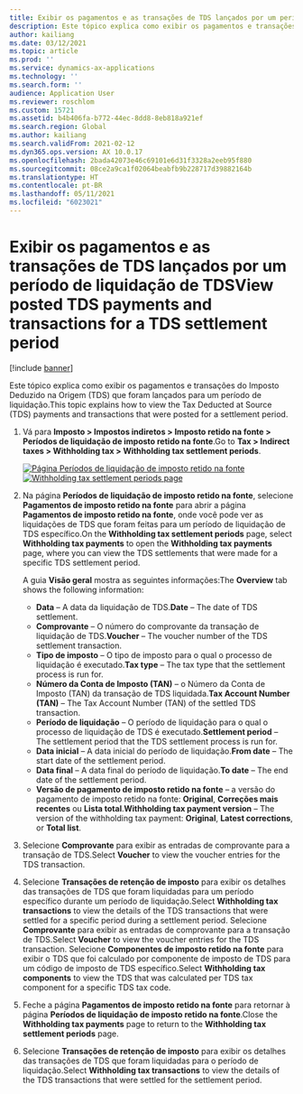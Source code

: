 ```yaml
---
title: Exibir os pagamentos e as transações de TDS lançados por um período de liquidação de TDS
description: Este tópico explica como exibir os pagamentos e transações do Imposto Deduzido na Origem (TDS) que foram lançados para um período de liquidação.
author: kailiang
ms.date: 03/12/2021
ms.topic: article
ms.prod: ''
ms.service: dynamics-ax-applications
ms.technology: ''
ms.search.form: ''
audience: Application User
ms.reviewer: roschlom
ms.custom: 15721
ms.assetid: b4b406fa-b772-44ec-8dd8-8eb818a921ef
ms.search.region: Global
ms.author: kailiang
ms.search.validFrom: 2021-02-12
ms.dyn365.ops.version: AX 10.0.17
ms.openlocfilehash: 2bada42073e46c69101e6d31f3328a2eeb95f880
ms.sourcegitcommit: 08ce2a9ca1f02064beabfb9b228717d39882164b
ms.translationtype: HT
ms.contentlocale: pt-BR
ms.lasthandoff: 05/11/2021
ms.locfileid: "6023021"
---
```

# <a name="view-posted-tds-payments-and-transactions-for-a-tds-settlement-period"></a><span data-ttu-id="601ad-103">Exibir os pagamentos e as transações de TDS lançados por um período de liquidação de TDS</span><span class="sxs-lookup"><span data-stu-id="601ad-103">View posted TDS payments and transactions for a TDS settlement period</span></span>

[!include [banner](../includes/banner.md)]

<span data-ttu-id="601ad-104">Este tópico explica como exibir os pagamentos e transações do Imposto Deduzido na Origem (TDS) que foram lançados para um período de liquidação.</span><span class="sxs-lookup"><span data-stu-id="601ad-104">This topic explains how to view the Tax Deducted at Source (TDS) payments and transactions that were posted for a settlement period.</span></span>

1. <span data-ttu-id="601ad-105">Vá para **Imposto \> Impostos indiretos \> Imposto retido na fonte \> Períodos de liquidação de imposto retido na fonte**.</span><span class="sxs-lookup"><span data-stu-id="601ad-105">Go to **Tax \> Indirect taxes \> Withholding tax \> Withholding tax settlement periods**.</span></span>

    <span data-ttu-id="601ad-106">[![Página Períodos de liquidação de imposto retido na fonte](./media/apac-ind-TDS-50.png)](./media/apac-ind-TDS-50.png)</span><span class="sxs-lookup"><span data-stu-id="601ad-106">[![Withholding tax settlement periods page](./media/apac-ind-TDS-50.png)](./media/apac-ind-TDS-50.png)</span></span>

2. <span data-ttu-id="601ad-107">Na página **Períodos de liquidação de imposto retido na fonte**, selecione **Pagamentos de imposto retido na fonte** para abrir a página **Pagamentos de imposto retido na fonte**, onde você pode ver as liquidações de TDS que foram feitas para um período de liquidação de TDS específico.</span><span class="sxs-lookup"><span data-stu-id="601ad-107">On the **Withholding tax settlement periods** page, select **Withholding tax payments** to open the **Withholding tax payments** page, where you can view the TDS settlements that were made for a specific TDS settlement period.</span></span>

    <span data-ttu-id="601ad-108">A guia **Visão geral** mostra as seguintes informações:</span><span class="sxs-lookup"><span data-stu-id="601ad-108">The **Overview** tab shows the following information:</span></span>

    - <span data-ttu-id="601ad-109">**Data** – A data da liquidação de TDS.</span><span class="sxs-lookup"><span data-stu-id="601ad-109">**Date** – The date of TDS settlement.</span></span>
    - <span data-ttu-id="601ad-110">**Comprovante** – O número do comprovante da transação de liquidação de TDS.</span><span class="sxs-lookup"><span data-stu-id="601ad-110">**Voucher** – The voucher number of the TDS settlement transaction.</span></span>
    - <span data-ttu-id="601ad-111">**Tipo de imposto** – O tipo de imposto para o qual o processo de liquidação é executado.</span><span class="sxs-lookup"><span data-stu-id="601ad-111">**Tax type** – The tax type that the settlement process is run for.</span></span>
    - <span data-ttu-id="601ad-112">**Número da Conta de Imposto (TAN)** – o Número da Conta de Imposto (TAN) da transação de TDS liquidada.</span><span class="sxs-lookup"><span data-stu-id="601ad-112">**Tax Account Number (TAN)** – The Tax Account Number (TAN) of the settled TDS transaction.</span></span>
    - <span data-ttu-id="601ad-113">**Período de liquidação** – O período de liquidação para o qual o processo de liquidação de TDS é executado.</span><span class="sxs-lookup"><span data-stu-id="601ad-113">**Settlement period** – The settlement period that the TDS settlement process is run for.</span></span>
    - <span data-ttu-id="601ad-114">**Data inicial** – A data inicial do período de liquidação.</span><span class="sxs-lookup"><span data-stu-id="601ad-114">**From date** – The start date of the settlement period.</span></span>
    - <span data-ttu-id="601ad-115">**Data final** – A data final do período de liquidação.</span><span class="sxs-lookup"><span data-stu-id="601ad-115">**To date** – The end date of the settlement period.</span></span>
    - <span data-ttu-id="601ad-116">**Versão de pagamento de imposto retido na fonte** – a versão do pagamento de imposto retido na fonte: **Original**, **Correções mais recentes** ou **Lista total**.</span><span class="sxs-lookup"><span data-stu-id="601ad-116">**Withholding tax payment version** – The version of the withholding tax payment: **Original**, **Latest corrections**, or **Total list**.</span></span>

5. <span data-ttu-id="601ad-117">Selecione **Comprovante** para exibir as entradas de comprovante para a transação de TDS.</span><span class="sxs-lookup"><span data-stu-id="601ad-117">Select **Voucher** to view the voucher entries for the TDS transaction.</span></span>
6. <span data-ttu-id="601ad-118">Selecione **Transações de retenção de imposto** para exibir os detalhes das transações de TDS que foram liquidadas para um período específico durante um período de liquidação.</span><span class="sxs-lookup"><span data-stu-id="601ad-118">Select **Withholding tax transactions** to view the details of the TDS transactions that were settled for a specific period during a settlement period.</span></span> <span data-ttu-id="601ad-119">Selecione **Comprovante** para exibir as entradas de comprovante para a transação de TDS.</span><span class="sxs-lookup"><span data-stu-id="601ad-119">Select **Voucher** to view the voucher entries for the TDS transaction.</span></span> <span data-ttu-id="601ad-120">Selecione **Componentes de imposto retido na fonte** para exibir o TDS que foi calculado por componente de imposto de TDS para um código de imposto de TDS específico.</span><span class="sxs-lookup"><span data-stu-id="601ad-120">Select **Withholding tax components** to view the TDS that was calculated per TDS tax component for a specific TDS tax code.</span></span>
7. <span data-ttu-id="601ad-121">Feche a página **Pagamentos de imposto retido na fonte** para retornar à página **Períodos de liquidação de imposto retido na fonte**.</span><span class="sxs-lookup"><span data-stu-id="601ad-121">Close the **Withholding tax payments** page to return to the **Withholding tax settlement periods** page.</span></span>
8. <span data-ttu-id="601ad-122">Selecione **Transações de retenção de imposto** para exibir os detalhes das transações de TDS que foram liquidadas para o período de liquidação.</span><span class="sxs-lookup"><span data-stu-id="601ad-122">Select **Withholding tax transactions** to view the details of the TDS transactions that were settled for the settlement period.</span></span>
